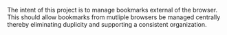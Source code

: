 The intent of this project is to manage bookmarks external of the browser. This should allow bookmarks from mutliple browsers be managed centrally thereby eliminating duplicity and supporting a consistent organization.
